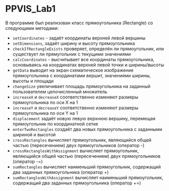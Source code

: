 # PPVIS_Lab1

В программе был реализован класс прямоугольника (Rectangle) со следующими методами:

* ```setCoordinates``` - задаёт координаты верхней левой вершины
* ```setDimensions```, задаёт ширину и высоту прямоугольника  
* ```checkIfRectangleExists``` проверяет, определён ли прямоугольник, или существует ли прямугольник с текущими значениями  
* ```calcCoordinates``` - высчитывает все координаты прямоугольника, основываясь на координатах верхней левой точки и ширины/высоты  
* ```getData``` выводит на экран схематическое изображение прямоугольника с координатами вершит, значениями ширины, высоты и площади  
* ```changeSize``` увеличивает площадь прямоугольника на заданный пользователем целочисленный множитель  
* ```increaseX``` и ```decreaseX``` соответственно изменяют размеры прямоугольника по оси X на 1  
* ```increaseY``` и ```decreaseY``` соответственно изменяют размеры прямоугольника по оси Y на 1
* ```displacement``` задаёт новую левую верхнюю вершину, перемещая прямоугольник по координатной сетке  
* ```enterTwoRectangles``` создаёт два новых прямоугольника с заданными шириной и высотой  
* ```crossRectangles``` вычисляет прямоугольник, являющийся общей частью (пересечением) двух прямоугольников (оператор -)  
* ```crossRectanglesWithAssignment``` вычисляет прямоугольник, являющийся общей частью (пересечением) двух прямоугольников (оператор -=)  
* ```sumRectangles``` вычисляет наименьший прямоугольник, содержащий два заданных прямоугольника (оператор +)  
* ```sumRectanglesWithAssignment``` вычисляет наименьший прямоугольник, содержащий два заданных прямоугольника (оператор +=)

